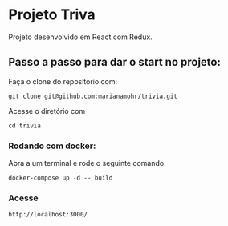 # Projeto Triva

Projeto desenvolvido em React com Redux.

## Passo a passo para dar o start no projeto:

Faça o clone do repositorio com:

`git clone git@github.com:marianamohr/trivia.git`

Acesse o diretório com

`cd trivia`

### Rodando com docker: 


Abra a um terminal e rode o seguinte comando:

`docker-compose up -d -- build`

### Acesse

`http://localhost:3000/`